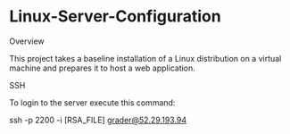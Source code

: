 # Linux-Server-Configuration
Overview

This project takes a baseline installation of a Linux distribution on a virtual machine and prepares it to host a web application.

SSH

To login to the server execute this command:

ssh -p 2200 -i [RSA_FILE] grader@52.29.193.94
